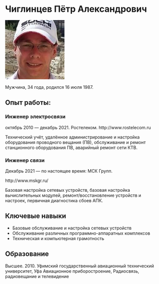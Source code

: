 <h1>Чиглинцев Пётр Александрович</h1>

<img src="/img/me.jpg">

Мужчина, 34 года, родился 16 июля 1987.
<h2>
Опыт работы:
</h2>
<h3>
Инженер электросвязи
</h3>
октябрь 2010 — декабрь 2021.
Ростелеком.
http://www.rostelecom.ru
</p>
<p>
Технический учёт, удалённое администрирование и настройка оборудования проводного вещания (ПВ), обслуживание и ремонт станционного оборудования ПВ, аварийный ремонт сети КТВ.
</p>
<h3>
Инженер связи
</h3>
<p>
Декабрь 2021 — по настоящее время:
МСК Групп.
</p>
<p>
http://www.mskgr.ru/
</p>
<p>
Базовая настройка сетевых устройств, базовая настройка вычислительных модулей, ремонт/восстановление устройств и настроек, первичная диагностика сбоев АПК.
</p>

<h2>Ключевые навыки</h2>

<ul>
  <li>Базовые обслуживание и настройка сетевых устройств</li>
  <li>Обслуживание различных программно-аппаратных комплексов</li>
  <li>Техническая и компьютерная грамотность</li>
</ul>

<h2>Образование</h2>
<p>
Высшее.
2010. Уфимский государственный авиационный технический университет, Уфа
Авиационное приборостроение, Радиосвязь, радиовещание и телевидение
</p>
